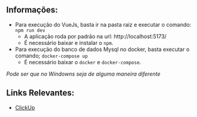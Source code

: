 ## Informações:
- Para execução do VueJs, basta ir na pasta raiz e executar o comando: `npm run dev`
    - A aplicação roda por padrão na url: http://localhost:5173/
    - É necessário baixar e instalar o `npm`.
- Para execução do banco de dados Mysql no docker, basta executar o comando; `docker-compose up`
    - É necessário baixar o `docker` e `docker-compose`.

_Pode ser que no Windowns seja de alguma maneira diferente_
## Links Relevantes:
- [ClickUp](https://app.clickup.com/9007048473/v/li/901002317496)
